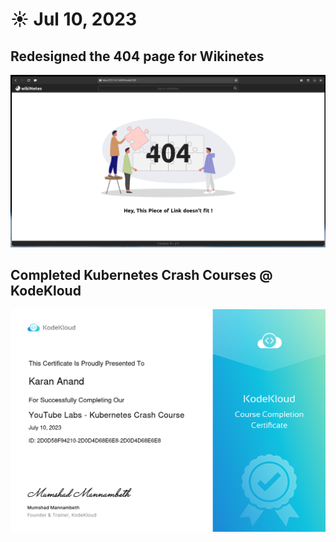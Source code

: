 # ☀️ Jul 10, 2023

## Redesigned the 404 page for Wikinetes 

![](wikinetes404.png)

## Completed Kubernetes Crash Courses @ KodeKloud

![](kube_certificate.png)